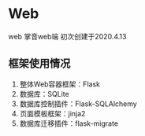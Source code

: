 # Web
web 掌音web端
初次创建于2020.4.13
## 框架使用情况
1. 整体Web容器框架：Flask
2. 数据库：SQLite
3. 数据库控制插件：Flask-SQLAlchemy
4. 页面模板框架：jinja2
5. 数据库迁移插件：flask-migrate

